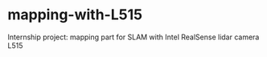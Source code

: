 # mapping-with-L515
Internship project: mapping part for SLAM with Intel RealSense lidar camera L515 
